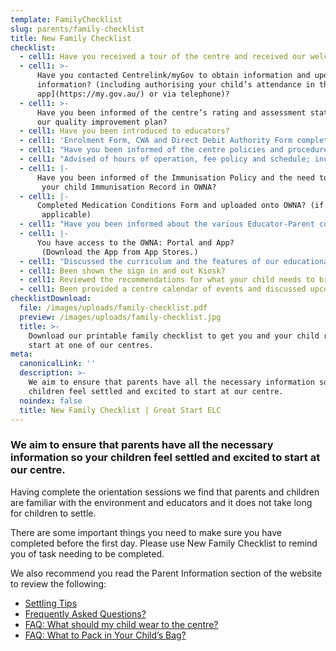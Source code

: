 ```yaml
---
template: FamilyChecklist
slug: parents/family-checklist
title: New Family Checklist
checklist:
  - cell1: Have you received a tour of the centre and received our welcome email?
  - cell1: >-
      Have you contacted Centrelink/myGov to obtain information and update your
      information? (including authorising your child’s attendance in the [mygov
      app](https://my.gov.au/) or via telephone)?
  - cell1: >-
      Have you been informed of the centre’s rating and assessment status and
      our quality improvement plan?
  - cell1: Have you been introduced to educators?
  - cell1: 'Enrolment Form, CWA and Direct Debit Authority Form completed?'
  - cell1: "Have you been informed of the centre policies and procedures including; Open-\rDoor Policy, Sun Safety Policy, Emergency Management Plan, Immunisation\r Policy, and Medical Conditions Policy and Procedures?"
  - cell1: "Advised of hours of operation, fee policy and schedule; including charges for\r public holidays, sick days and absent days?"
  - cell1: |-
      Have you been informed of the Immunisation Policy and the need to maintain
       your child Immunisation Record in OWNA?
  - cell1: |-
      Completed Medication Conditions Form and uploaded onto OWNA? (if
       applicable)
  - cell1: "Have you been informed about the various Educator-Parent communication\r methods used within the centre?"
  - cell1: |-
      You have access to the OWNA: Portal and App?
       (Download the App from App Stores.)
  - cell1: "Discussed the curriculum and the features of our educational programs?\r Completed the All About Me form and your Child’s Learning Plan?"
  - cell1: Been shown the sign in and out Kiosk?
  - cell1: Reviewed the recommendations for what your child needs to bring?
  - cell1: Been provided a centre calendar of events and discussed upcoming events?
checklistDownload:
  file: /images/uploads/family-checklist.pdf
  preview: /images/uploads/family-checklist.jpg
  title: >-
    Download our printable family checklist to get you and your child ready to
    start at one of our centres.
meta:
  canonicalLink: ''
  description: >-
    We aim to ensure that parents have all the necessary information so your
    children feel settled and excited to start at our centre.
  noindex: false
  title: New Family Checklist | Great Start ELC
---
```

### We aim to ensure that parents have all the necessary information so your children feel settled and excited to start at our centre.

Having complete the orientation sessions we find that parents and children are familiar with the environment and educators and it does not take long for children to settle.

There are some important things you need to make sure you have completed before the first day. Please use New Family Checklist to remind you of task needing to be completed. 

We also recommend you read the Parent Information section of the website to review the following:

* [Settling Tips](/parents/settling-tips/)
* [Frequently Asked Questions?](/parents/faqs/)
* [FAQ: What should my child wear to the centre?](/parents/faqs/)
* [FAQ: What to Pack in Your Child’s Bag?](/parents/faqs/)
